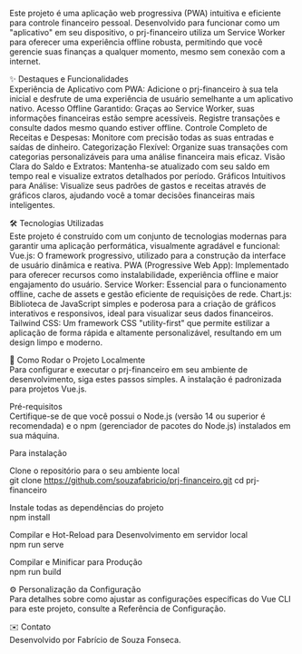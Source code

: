 Este projeto é uma aplicação web progressiva (PWA) intuitiva e eficiente para controle financeiro pessoal. Desenvolvido para funcionar como um "aplicativo" em seu dispositivo, o prj-financeiro utiliza um Service Worker para oferecer uma experiência offline robusta, permitindo que você gerencie suas finanças a qualquer momento, mesmo sem conexão com a internet.

✨ Destaques e Funcionalidades  
Experiência de Aplicativo com PWA: Adicione o prj-financeiro à sua tela inicial e desfrute de uma experiência de usuário semelhante a um aplicativo nativo.
Acesso Offline Garantido: Graças ao Service Worker, suas informações financeiras estão sempre acessíveis. Registre transações e consulte dados mesmo quando estiver offline.
Controle Completo de Receitas e Despesas: Monitore com precisão todas as suas entradas e saídas de dinheiro.
Categorização Flexível: Organize suas transações com categorias personalizáveis para uma análise financeira mais eficaz.
Visão Clara do Saldo e Extratos: Mantenha-se atualizado com seu saldo em tempo real e visualize extratos detalhados por período.
Gráficos Intuitivos para Análise: Visualize seus padrões de gastos e receitas através de gráficos claros, ajudando você a tomar decisões financeiras mais inteligentes.

🛠️ Tecnologias Utilizadas  
Este projeto é construído com um conjunto de tecnologias modernas para garantir uma aplicação performática, visualmente agradável e funcional:
Vue.js: O framework progressivo, utilizado para a construção da interface de usuário dinâmica e reativa.
PWA (Progressive Web App): Implementado para oferecer recursos como instalabilidade, experiência offline e maior engajamento do usuário.
Service Worker: Essencial para o funcionamento offline, cache de assets e gestão eficiente de requisições de rede.
Chart.js: Biblioteca de JavaScript simples e poderosa para a criação de gráficos interativos e responsivos, ideal para visualizar seus dados financeiros.
Tailwind CSS: Um framework CSS "utility-first" que permite estilizar a aplicação de forma rápida e altamente personalizável, resultando em um design limpo e moderno.

🚀 Como Rodar o Projeto Localmente  
Para configurar e executar o prj-financeiro em seu ambiente de desenvolvimento, siga estes passos simples. A instalação é padronizada para projetos Vue.js.

Pré-requisitos  
Certifique-se de que você possui o Node.js (versão 14 ou superior é recomendada) e o npm (gerenciador de pacotes do Node.js) instalados em sua máquina.

Para instalação  

Clone o repositório para o seu ambiente local  
  git clone https://github.com/souzafabricio/prj-financeiro.git
  cd prj-financeiro  
  
Instale todas as dependências do projeto  
    npm install  
  
Compilar e Hot-Reload para Desenvolvimento em servidor local  
npm run serve  

Compilar e Minificar para Produção  
  npm run build  

⚙️ Personalização da Configuração  
Para detalhes sobre como ajustar as configurações específicas do Vue CLI para este projeto, consulte a Referência de Configuração.

✉️ Contato  
Desenvolvido por Fabrício de Souza Fonseca.
